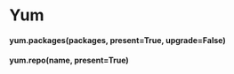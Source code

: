 # Yum


#### yum.packages(packages, present=True, upgrade=False)


#### yum.repo(name, present=True)
